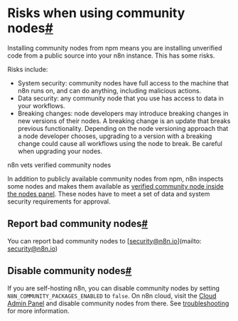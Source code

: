 [](https://github.com/n8n-io/n8n-docs/edit/main/docs/integrations/community-nodes/risks.md "Edit this page")

# Risks when using community nodes[#](#risks-when-using-community-nodes "Permanent link")

Installing community nodes from npm means you are installing unverified code from a public source into your n8n instance. This has some risks.

Risks include:

*   System security: community nodes have full access to the machine that n8n runs on, and can do anything, including malicious actions.
*   Data security: any community node that you use has access to data in your workflows.
*   Breaking changes: node developers may introduce breaking changes in new versions of their nodes. A breaking change is an update that breaks previous functionality. Depending on the node versioning approach that a node developer chooses, upgrading to a version with a breaking change could cause all workflows using the node to break. Be careful when upgrading your nodes.

n8n vets verified community nodes

In addition to publicly available community nodes from npm, n8n inspects some nodes and makes them available as [verified community node inside the nodes panel](../installation/verified-install/). These nodes have to meet a set of data and system security requirements for approval.

## Report bad community nodes[#](#report-bad-community-nodes "Permanent link")

You can report bad community nodes to [security@n8n.io](mailto: security@n8n.io)

## Disable community nodes[#](#disable-community-nodes "Permanent link")

If you are self-hosting n8n, you can disable community nodes by setting `N8N_COMMUNITY_PACKAGES_ENABLED` to `false`. On n8n cloud, visit the [Cloud Admin Panel](https://docs.n8n.io/manage-cloud/cloud-admin-dashboard/) and disable community nodes from there. See [troubleshooting](../troubleshooting/) for more information.
